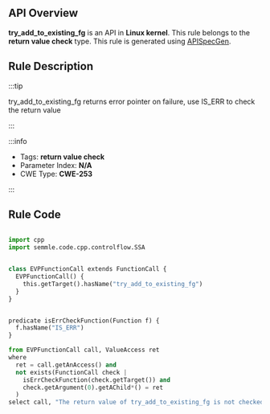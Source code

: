 ---
---


## API Overview
**try_add_to_existing_fg** is an API in **Linux kernel**. This rule belongs to the **return value check** type. This rule is generated using [APISpecGen](../../tools/APISpecGen).
## Rule Description

:::tip

try_add_to_existing_fg returns error pointer on failure, use IS_ERR to check the return value

:::

:::info

- Tags: **return value check**
- Parameter Index: **N/A**
- CWE Type: **CWE-253**

:::

## Rule Code
```python

import cpp
import semmle.code.cpp.controlflow.SSA


class EVPFunctionCall extends FunctionCall {
  EVPFunctionCall() {
    this.getTarget().hasName("try_add_to_existing_fg")
  }
}


predicate isErrCheckFunction(Function f) {
  f.hasName("IS_ERR") 
}

from EVPFunctionCall call, ValueAccess ret
where
  ret = call.getAnAccess() and
  not exists(FunctionCall check |
    isErrCheckFunction(check.getTarget()) and
    check.getArgument(0).getAChild*() = ret
  )
select call, "The return value of try_add_to_existing_fg is not checked with IS_ERR."
    
```
